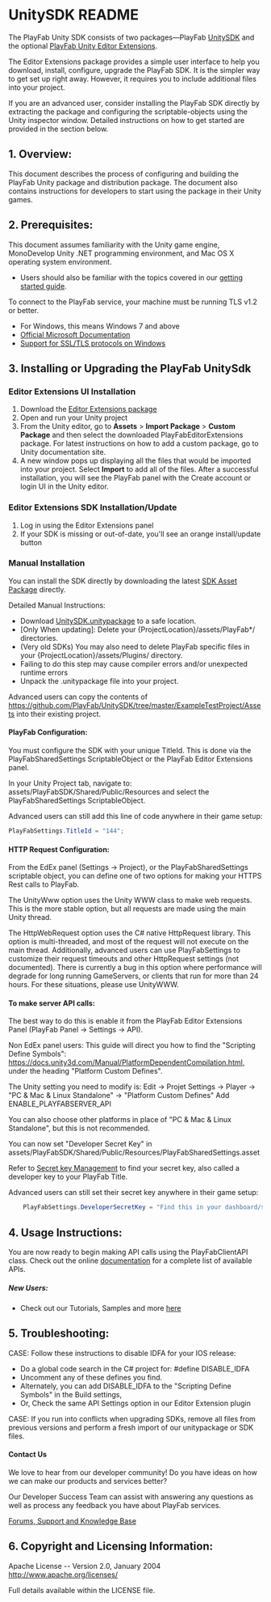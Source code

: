 # UnitySDK README

The PlayFab Unity SDK consists of two packages—PlayFab [UnitySDK](https://aka.ms/PlayFabUnitySdk) and the optional [PlayFab Unity Editor Extensions](https://aka.ms/PlayFabUnityEdEx).

The Editor Extensions package provides a simple user interface to help you download, install, configure, upgrade the PlayFab SDK. It is the simpler way to get set up right away. However, it requires you to include additional files into your project.

If you are an advanced user, consider installing the PlayFab SDK directly by extracting the package and configuring the scriptable-objects using the Unity inspector window. Detailed instructions on how to get started are provided in the section below.

## 1. Overview:

This document describes the process of configuring and building the PlayFab Unity package and distribution package. The document also contains instructions for developers to start using the package in their Unity games.

## 2. Prerequisites:

This document assumes familiarity with the Unity game engine, MonoDevelop Unity .NET programming environment, and Mac OS X operating system environment.

* Users should also be familiar with the topics covered in our [getting started guide](https://api.playfab.com/docs/general-getting-started).

To connect to the PlayFab service, your machine must be running TLS v1.2 or better.
* For Windows, this means Windows 7 and above
* [Official Microsoft Documentation](https://msdn.microsoft.com/en-us/library/windows/desktop/aa380516%28v=vs.85%29.aspx)
* [Support for SSL/TLS protocols on Windows](http://blogs.msdn.com/b/kaushal/archive/2011/10/02/support-for-ssl-tls-protocols-on-windows.aspx)


## 3. Installing or Upgrading the PlayFab UnitySdk

### Editor Extensions UI Installation

1. Download the [Editor Extensions package](https://aka.ms/PlayFabUnityEdEx)
2. Open and run your Unity project
3. From the Unity editor, go to **Assets** > **Import Package** > **Custom Package** and then select the downloaded PlayFabEditorExtensions package. For latest instructions on how to add a custom package, go to Unity documentation site.
4. A new window pops up displaying all the files that would be imported into your project. Select **Import** to add all of the files.
After a successful installation, you will see the PlayFab panel with the Create account or login UI in the Unity editor.

### Editor Extensions SDK Installation/Update

1. Log in using the Editor Extensions panel
2. If your SDK is missing or out-of-date, you'll see an orange install/update button

### Manual Installation

You can install the SDK directly by downloading the latest [SDK Asset Package](https://aka.ms/PlayFabUnitySdk) directly.

Detailed Manual Instructions:
* Download [UnitySDK.unitypackage](https://aka.ms/PlayFabUnitySdk) to a safe location.
* [Only When updating]: Delete your {ProjectLocation}/assets/PlayFab*/ directories.
 * (Very old SDKs) You may also need to delete PlayFab specific files in your {ProjectLocation}/assets/Plugins/ directory.
 * Failing to do this step may cause compiler errors and/or unexpected runtime errors
* Unpack the .unitypackage file into your project.

Advanced users can copy the contents of https://github.com/PlayFab/UnitySDK/tree/master/ExampleTestProject/Assets into their existing project.

#### PlayFab Configuration:
You must configure the SDK with your unique TitleId.  This is done via the PlayFabSharedSettings ScriptableObject or the PlayFab Editor Extensions panel.

In your Unity Project tab, navigate to: assets/PlayFabSDK/Shared/Public/Resources and select the PlayFabSharedSettings ScriptableObject.

Advanced users can still add this line of code anywhere in their game setup:

```C#
PlayFabSettings.TitleId = "144";
```

#### HTTP Request Configuration:

From the EdEx panel (Settings -> Project), or the PlayFabSharedSettings scriptable object, you can define one of two options for making your HTTPS Rest calls to PlayFab.

The UnityWww option uses the Unity WWW class to make web requests. This is the more stable option, but all requests are made using the main Unity thread.

The HttpWebRequest option uses the C# native HttpRequest library. This option is multi-threaded, and most of the request will not execute on the main thread. Additionally, advanced users can use PlayFabSettings to customize their request timeouts and other HttpRequest settings (not documented). There is currently a bug in this option where performance will degrade for long running GameServers, or clients that run for more than 24 hours. For these situations, please use UnityWWW.

#### To make server API calls:

The best way to do this is enable it from the PlayFab Editor Extensions Panel (PlayFab Panel -> Settings -> API).

Non EdEx panel users: This guide will direct you how to find the "Scripting Define Symbols": https://docs.unity3d.com/Manual/PlatformDependentCompilation.html, under the heading "Platform Custom Defines".

The Unity setting you need to modify is:
Edit -> Projet Settings -> Player -> "PC & Mac & Linux Standalone" -> "Platform Custom Defines"
Add ENABLE_PLAYFABSERVER_API

You can also choose other platforms in place of "PC & Mac & Linux Standalone", but this is not recommended.

You can now set "Developer Secret Key" in assets/PlayFabSDK/Shared/Public/Resources/PlayFabSharedSettings.asset

Refer to [Secret key Management](https://docs.microsoft.com/gaming/playfab/gamemanager/secret-key-management) to find your secret key, also called a developer key to your PlayFab Title.


Advanced users can still set their secret key anywhere in their game setup:

```C#
    PlayFabSettings.DeveloperSecretKey = "Find this in your dashboard/settings https://developer.playfab.com/title/properties/{your title Id}"; //your Developer Secret goes here.
```

## 4. Usage Instructions:

You are now ready to begin making API calls using the PlayFabClientAPI class. Check out the online [documentation](https://api.playfab.com/documentation/client) for a complete list of available APIs.

##### New Users:

* Check out our Tutorials, Samples and more [here](https://api.playfab.com/docs/tutorials)

## 5. Troubleshooting:

CASE: Follow these instructions to disable IDFA for your IOS release:
 * Do a global code search in the C# project for: #define DISABLE_IDFA
  * Uncomment any of these defines you find.
 * Alternately, you can add DISABLE_IDFA to the "Scripting Define Symbols" in the Build settings,
 * Or, Check the same API Settings option in our Editor Extension plugin

CASE: If you run into conflicts when upgrading SDKs, remove all files from previous versions and perform a fresh import of our unitypackage or SDK files. 

#### Contact Us
We love to hear from our developer community! 
Do you have ideas on how we can make our products and services better? 

Our Developer Success Team can assist with answering any questions as well as process any feedback you have about PlayFab services.

[Forums, Support and Knowledge Base](https://community.playfab.com/index.html)

## 6. Copyright and Licensing Information:

  Apache License -- 
  Version 2.0, January 2004
  http://www.apache.org/licenses/

  Full details available within the LICENSE file.
